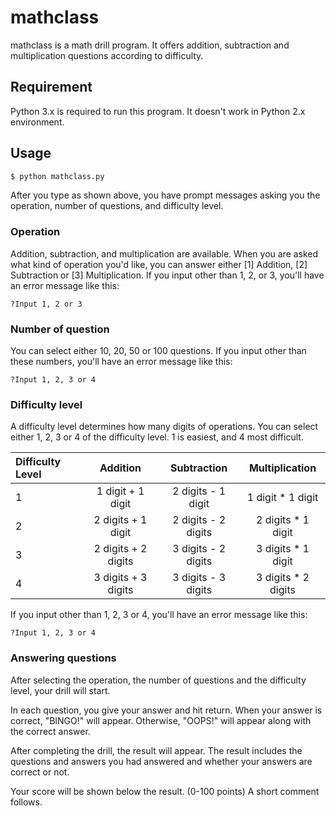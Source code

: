 # mathclass

mathclass is a math drill program. It offers addition, subtraction and multiplication questions according to difficulty.

## Requirement

Python 3.x is required to run this program. 
It doesn't work in Python 2.x environment.

## Usage

```bash
$ python mathclass.py
```

After you type as shown above, you have prompt messages asking you the operation, number of questions, and difficulty level.

### Operation

Addition, subtraction, and multiplication are available. 
When you are asked what kind of operation you'd like, you can answer either [1] Addition, [2] Subtraction or [3] Multiplication. 
If you input other than 1, 2, or 3, you'll have an error message like this:

```
?Input 1, 2 or 3
```

### Number of question

You can select either 10, 20, 50 or 100 questions. 
If you input other than these numbers, you'll have an error message like this:

```
?Input 1, 2, 3 or 4
```

### Difficulty level

A difficulty level determines how many digits of operations.
You can select either 1, 2, 3 or 4 of the difficulty level.
1 is easiest, and 4 most difficult.

|Difficulty Level|Addition|Subtraction|Multiplication|
|:--|:--:|:--:|:--:|
|1|1 digit + 1 digit|2 digits - 1 digit|1 digit * 1 digit|
|2|2 digits + 1 digit|2 digits - 2 digits|2 digits * 1 digit|
|3|2 digits + 2 digits|3 digits - 2 digits|3 digits * 1 digit|
|4|3 digits + 3 digits|3 digits - 3 digits|3 digits * 2 digits|

If you input other than 1, 2, 3 or 4, you'll have an error message like this:

```
?Input 1, 2, 3 or 4
```

### Answering questions

After selecting the operation, the number of questions and the difficulty level, your drill will start.

In each question, you give your answer and hit return.
When your answer is correct, "BINGO!" will appear.
Otherwise, "OOPS!" will appear along with the correct answer.

After completing the drill, the result will appear. The result includes the questions and answers you had answered and whether your answers are correct or not.

Your score will be shown below the result.
(0-100 points)
A short comment follows.
